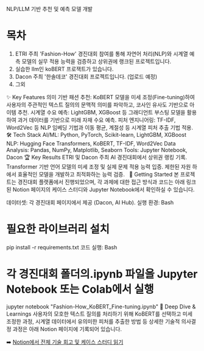 NLP/LLM 기반 추천 및 예측 모델 개발


# 목차


1. ETRI 주최 'Fashion-How'  경진대회 참여를 통해 자연어 처리(NLP)와 시계열 예측 모델의 실무 적용 능력을 검증하고 상위권에 랭크된 프로젝트입니다.
3. 실습한 llm인 koBERT 프로잭트가 있습니다.
4. Dacon 주최 '한솔데코' 경진대회 프로젝트입니다. (업로드 예정)
5. 그외


✨ Key Features
의미 기반 패션 추천: KoBERT 모델을 미세 조정(Fine-tuning)하여 사용자의 주관적인 텍스트 질의의 문맥적 의미를 파악하고, 코사인 유사도 기반으로 아이템 추천.
시계열 수요 예측: LightGBM, XGBoost 등 그래디언트 부스팅 모델을 활용하여 과거 데이터를 기반으로 미래 자재 수요 예측.
피처 엔지니어링: TF-IDF, Word2Vec 등 NLP 임베딩 기법과 이동 평균, 계절성 등 시계열 피처 추출 기법 적용.
🛠️ Tech Stack
AI/ML: Python, PyTorch, Scikit-learn, LightGBM, XGBoost
NLP: Hugging Face Transformers, KoBERT, TF-IDF, Word2Vec
Data Analysis: Pandas, NumPy, Matplotlib, Seaborn
Tools: Jupyter Notebook, Dacon
🏆 Key Results
ETRI 및 Dacon 주최 AI 경진대회에서 상위권 랭킹 기록.   
Transformer 기반 언어 모델의 미세 조정 및 실제 문제 적용 능력 입증.
제한된 자원 하에서 효율적인 모델을 개발하고 최적화하는 능력 검증.   
🚀 Getting Started
본 프로젝트는 경진대회 플랫폼에서 진행되었으며, 각 과제에 대한 접근 방식과 코드는 아래 링크된 Notion 페이지의 케이스 스터디와 Jupyter Notebook에서 확인하실 수 있습니다.

데이터셋: 각 경진대회 페이지에서 제공 (Dacon, AI Hub).
실행 환경:
Bash

# 필요한 라이브러리 설치
pip install -r requirements.txt
코드 실행:
Bash

# 각 경진대회 폴더의.ipynb 파일을 Jupyter Notebook 또는 Colab에서 실행
jupyter notebook "Fashion-How_KoBERT_Fine-tuning.ipynb"
🧠 Deep Dive & Learnings
사용자의 모호한 텍스트 질의를 처리하기 위해 KoBERT를 선택하고 미세 조정한 과정, 시계열 데이터에서 유의미한 피처를 추출한 방법 등 상세한 기술적 의사결정 과정은 아래 Notion 페이지에 기록되어 있습니다.

➡️ [Notion에서 전체 기술 회고 및 케이스 스터디 읽기]()
